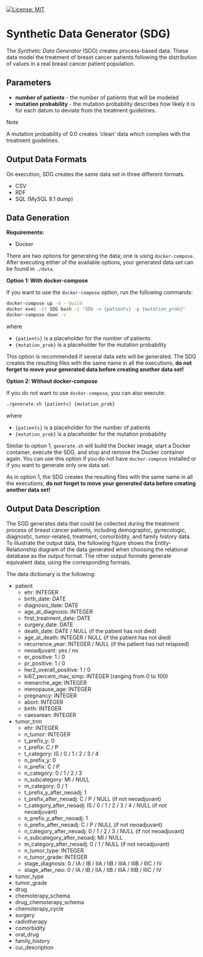 [![License: MIT](https://img.shields.io/badge/License-MIT-yellow.svg)](LICENSE)

# Synthetic Data Generator (SDG)

The _Synthetic Data Generator_ (SDG) creates process-based data.
These data model the treatment of breast cancer patients following the distribution of values in a real breast cancer patient population.

## Parameters

* __number of patients__ - the number of patients that will be modeled
* __mutation probability__ - the mutation probability describes how likely it is for each datum to deviate from the treatment guidelines.

> [!NOTE]
> A mutation probability of 0.0 creates 'clean' data which complies with the treatment guidelines.

## Output Data Formats

On execution, SDG creates the same data set in three different formats.

* CSV
* RDF
* SQL (MySQL 8.1 dump)

## Data Generation

__Requirements:__
* Docker

There are two options for generating the data; one is using `docker-compose`.
After executing either of the available options, your generated data set can be found in `./data`.

__Option 1: With docker-compose__

If you want to use the `docker-compose` option, run the following commands:

```bash
docker-compose up -d --build
docker exec -it SDG bash -c "SDG -n {patients} -p {mutation_prob}"
docker-compose down -v
```

where
* `{patients}` is a placeholder for the number of patients
* `{mutation_prob}` is a placeholder for the mutation probability

This option is recommended if several data sets will be generated. The SDG creates the resulting files with the same name in all the executions, __do not forget to move your generated data before creating another data set!__

__Option 2: Without docker-compose__

If you do not want to use `docker-compose`, you can also execute:

```bash
./generate.sh {patients} {mutation_prob}
```

where
* `{patients}` is a placeholder for the number of patients
* `{mutation_prob}` is a placeholder for the mutation probability

Similar to option 1, `generate.sh` will build the Docker image, start a Docker container, execute the SDG, and stop and remove the Docker container again.
You can use this option if you do not have `docker-compose` installed or if you want to generate only one data set.

As in option 1, the SDG creates the resulting files with the same name in all the executions, __do not forget to move your generated data before creating another data set!__


## Output Data Description

The SGD generates data that could be collected during the treatment process of breast cancer patients, including demographic, gynecologic, diagnostic, tumor-related, treatment, comorbidity, and family history data. To illustrate the output data, the following figure shows the Entity-Relationship diagram of the data generated when choosing the relational database as the output format. The other output formats generate equivalent data, using the corresponding formats.

The data dictionary is the following:
* patient
  * ehr: INTEGER
  * birth_date: DATE
  * diagnosis_date: DATE
  * age_at_diagnosis: INTEGER
  * first_treatment_date: DATE
  * surgery_date: DATE
  * death_date: DATE / NULL (if the patient has not died)
  * age_at_death: INTEGER / NULL (if the patient has not died)
  * recurrence_year: INTEGER / NULL (if the patient has not relapsed)
  * neoadjuvant: yes / no
  * er_positive: 1 / 0
  * pr_positive: 1 / 0
  * her2_overall_positive: 1 / 0
  * ki67_percent_max_simp: INTEGER (ranging from 0 to 100)
  * menarche_age: INTEGER
  * menopause_age: INTEGER
  * pregnancy: INTEGER
  * abort: INTEGER
  * birth: INTEGER
  * caesarean: INTEGER
* tumor_tnm
  * ehr: INTEGER
  * n_tumor: INTEGER
  * t_prefix_y: 0
  * t_prefix: C / P
  * t_category: IS / 0 / 1 / 2 / 3 / 4
  * n_prefix_y: 0
  * n_prefix: C / P
  * n_category: 0 / 1 / 2 / 3
  * n_subcategory: MI / NULL
  * m_category: 0 / 1
  * t_prefix_y_after_neoadj: 1
  * t_prefix_after_neoadj: C / P / NULL (if not neoadjuvant)
  * t_category_after_neoadj: IS / 0 / 1 / 2 / 3 / 4 / NULL (if not neoadjuvant)
  * n_prefix_y_after_neoadj: 1
  * n_prefix_after_neoadj: C / P / NULL (if not neoadjuvant)
  * n_category_after_neoadj: 0 / 1 / 2 / 3 / NULL (if not neoadjuvant)
  * n_subcategory_after_neoadj: MI / NULL
  * m_category_after_neoadj: 0 / 1 / NULL (if not neoadjuvant)
  * n_tumor_type: INTEGER
  * n_tumor_grade: INTEGER
  * stage_diagnosis: 0 / IA / IB / IIA / IIB / IIIA / IIIB / IIIC / IV
  * stage_after_neo: 0 / IA / IB / IIA / IIB / IIIA / IIIB / IIIC / IV
* tumor_type
* tumor_grade
* drug
* chemoterapy_schema
* drug_chemoterapy_schema
* chemoterapy_cycle
* surgery
* radiotherapy
* comorbidity
* oral_drug
* family_history
* cui_description


